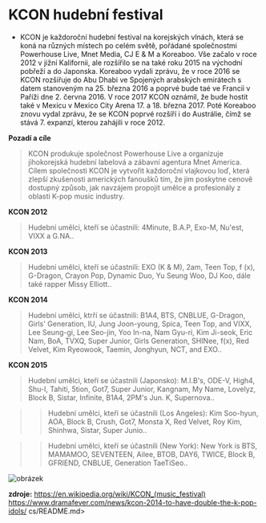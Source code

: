 # KCON hudební festival

- KCON je každoroční hudební festival na korejských vlnách, která se koná na různých místech po celém světě, pořádané společnostmi Powerhouse Live, Mnet Media, CJ E & M a Koreaboo. Vše začalo v roce 2012 v jižní Kalifornii, ale rozšířilo se na také roku 2015 na východní pobřeží a do Japonska. Koreaboo vydali zprávu, že v roce 2016 se KCON rozšiřuje do Abu Dhabi ve Spojených arabských emirátech s datem stanoveným na 25. března 2016 a poprvé bude taé ve Francii v Paříži dne 2. června 2016. V roce 2017 KCON oznámil, že bude hostit také v Mexicu v Mexico City Arena 17. a 18. března 2017. Poté Koreaboo znovu vydal zprávu, že se KCON poprvé rozšíří i do Austrálie, čímž se stává 7. expanzí, kterou zahájili v roce 2012.

**Pozadí a cíle**
> KCON produkuje společnost Powerhouse Live a organizuje jihokorejská hudební labelová a zábavní agentura Mnet America. Cílem společnosti KCON je vytvořit každoroční vlajkovou loď, která zlepší zkušenosti amerických fanoušků tím, že jim poskytne cenově dostupný způsob, jak navzájem propojit umělce a profesionály z oblasti K-pop music industry. 

**KCON 2012** 
>Hudební umělci, kteří se účastnili: 4Minute, B.A.P, Exo-M, Nu'est, VIXX a G.NA.. 

**KCON 2013** 
>Hudební umělci, kteří se účastnili: EXO (K & M), 2am, Teen Top, f (x), G-Dragon, Crayon Pop, Dynamic Duo, Yu Seung Woo, DJ Koo, dále také rapper Missy Elliott..

**KCON 2014**
>Hudební umělci, ktrří se účastnili: B1A4, BTS, CNBLUE, G-Dragon, Girls' Generation, IU, Jung Joon-young, Spica, Teen Top, and VIXX, Lee Seung-gi, Lee Seo-jin, Yoo In-na, Nam Gyu-ri, Kim Ji-seok, Eric Nam, BoA, TVXQ, Super Junior, Girls Generation, SHINee, f(x), Red Velvet, Kim Ryeowook, Taemin, Jonghyun, NCT, and EXO..

**KCON 2015**
>Hudební umělci, kteří se účastnili (Japonsko):  M.I.B's, ODE-V, High4, Shu-I, Tahiti, 5tion, Got7, Super Junior, Kangnam, My Name, Lovelyz, Block B, Sistar, Infinite, B1A4, 2PM's Jun. K, Supernova..

>>Hudební umělci, kteří se účastnili (Los Angeles): Kim Soo-hyun, AOA, Block B, Crush, Got7, Monsta X, Red Velvet, Roy Kim, Shinhwa, Sistar, Super Junio..

>>Hudební umělci, kteří se účastnili (New York): New York is BTS, MAMAMOO, SEVENTEEN, Ailee, BTOB, DAY6, TWICE, Block B, GFRIEND, CNBLUE, Generation TaeTiSeo..

![obrázek](https://www.dramafever.com/st/news/images/kcon_header_0.jpg)

**zdroje:** 
https://en.wikipedia.org/wiki/KCON_(music_festival)
https://www.dramafever.com/news/kcon-2014-to-have-double-the-k-pop-idols/
cs/README.md>
